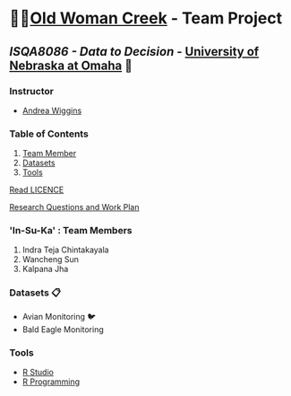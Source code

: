 # :deciduous_tree::evergreen_tree:[Old Woman Creek](https://goo.gl/maps/LbCWxcjZbv12) - Team Project
## _ISQA8086 - Data to Decision_ - [University of Nebraska at Omaha](https://www.unomaha.edu/) :school:

### Instructor 
* [Andrea Wiggins](http://andreawiggins.com/)

### Table of Contents
1. [Team Member](#in-su-ku--team-members)
1. [Datasets](#datasets-clipboard)
1. [Tools](#tools)

  [Read LICENCE](https://github.com/indraTeja/oldWomanCreek/blob/master/LICENSE)

  [Research Questions and Work Plan](https://github.com/indraTeja/oldWomanCreek/blob/master/ResearchQuestion-WorkPlan.md)

### 'In-Su-Ka' : Team Members
1. Indra Teja Chintakayala
2. Wancheng Sun
3. Kalpana Jha

### Datasets :clipboard:
* Avian Monitoring  :bird:
* Bald Eagle Monitoring 

### Tools 
* [R Studio](https://www.rstudio.com/products/rstudio/download/)
* [R Programming](https://www.rstudio.com/resources/cheatsheets/)
